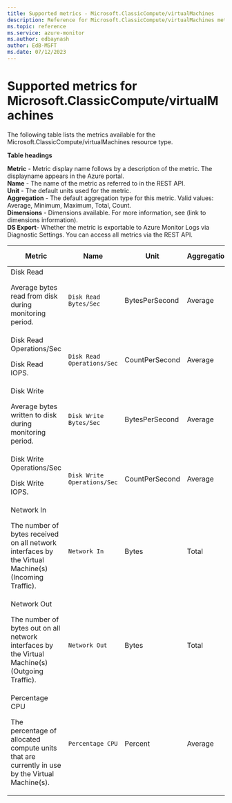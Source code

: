 ```yaml
---
title: Supported metrics - Microsoft.ClassicCompute/virtualMachines
description: Reference for Microsoft.ClassicCompute/virtualMachines metrics in Azure Monitor.
ms.topic: reference
ms.service: azure-monitor
ms.author: edbaynash
author: EdB-MSFT
ms.date: 07/12/2023
---
```

# Supported metrics for Microsoft.ClassicCompute/virtualMachines  
<!-- Data source : arm-->


The following table lists the metrics available for the Microsoft.ClassicCompute/virtualMachines resource type.

  

**Table headings**
  
**Metric** - Metric display name follows by a description of the metric. The displayname appears in the Azure portal.  
**Name** - The name of the metric as referred to in the REST API.  
**Unit** - The default units used for the metric.  
**Aggregation** - The default aggregation type for this metric. Valid values: Average, Minimum, Maximum, Total, Count.  
**Dimensions** - Dimensions available. For more information, see (link to dimensions information).  
**DS Export**- Whether the metric is exportable to Azure Monitor Logs via Diagnostic Settings.  You can access all metrics via the REST API.  
  
  
|Metric|Name|Unit|Aggregation|Dimensions|DS Export|
|---|---|---|---|---|---|
|Disk Read<p><p>Average bytes read from disk during monitoring period. |`Disk Read Bytes/Sec` |BytesPerSecond |Average |No Dimensions |No|
|Disk Read Operations/Sec<p><p>Disk Read IOPS. |`Disk Read Operations/Sec` |CountPerSecond |Average |No Dimensions |Yes|
|Disk Write<p><p>Average bytes written to disk during monitoring period. |`Disk Write Bytes/Sec` |BytesPerSecond |Average |No Dimensions |No|
|Disk Write Operations/Sec<p><p>Disk Write IOPS. |`Disk Write Operations/Sec` |CountPerSecond |Average |No Dimensions |Yes|
|Network In<p><p>The number of bytes received on all network interfaces by the Virtual Machine(s) (Incoming Traffic). |`Network In` |Bytes |Total |No Dimensions |Yes|
|Network Out<p><p>The number of bytes out on all network interfaces by the Virtual Machine(s) (Outgoing Traffic). |`Network Out` |Bytes |Total |No Dimensions |Yes|
|Percentage CPU<p><p>The percentage of allocated compute units that are currently in use by the Virtual Machine(s). |`Percentage CPU` |Percent |Average |No Dimensions |Yes|


<!--Gen Date:  Wed Jul 12 2023 17:59:09 GMT+0300 (Israel Daylight Time)-->